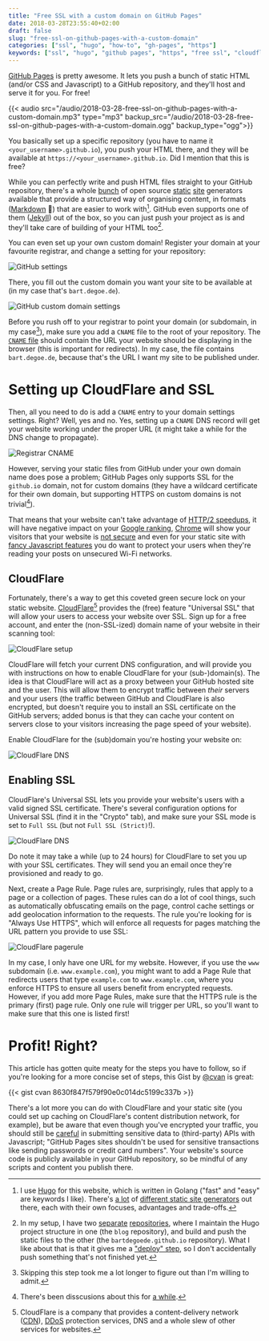 ```yaml
---
title: "Free SSL with a custom domain on GitHub Pages"
date: 2018-03-28T23:55:40+02:00
draft: false
slug: "free-ssl-on-github-pages-with-a-custom-domain"
categories: ["ssl", "hugo", "how-to", "gh-pages", "https"]
keywords: ["ssl", "hugo", "github pages", "https", "free ssl", "cloudflare"]
---
```


[GitHub Pages](https://pages.github.com/) is pretty awesome. It lets you push a bunch of static HTML (and/or CSS and Javascript) to a GitHub repository, and they'll host and serve it for you. For free!<!--more-->

{{< audio src="/audio/2018-03-28-free-ssl-on-github-pages-with-a-custom-domain.mp3" type="mp3" backup_src="/audio/2018-03-28-free-ssl-on-github-pages-with-a-custom-domain.ogg" backup_type="ogg">}}

You basically set up a specific repository (you have to name it `<your_username>.github.io`), you push your HTML there, and they will be available at `https://<your_username>.github.io`. Did I mention that this is free?

While you can perfectly write and push HTML files straight to your GitHub repository, there's a whole [bunch](https://jekyllrb.com/docs/home/) of open source [static](https://gohugo.io/) [site](https://hyde.github.io/) generators available that provide a structured way of organising content, in formats ([Markdown](https://daringfireball.net/projects/markdown/) 🙌) that are easier to work with[^staticsitegenerators]. GitHub even supports one of them ([Jekyll](https://github.com/jekyll/jekyll)) out of the box, so you can just push your project as is and they'll take care of building of your HTML too[^jekyllvshugo].

You can even set up your own custom domain! Register your domain at your favourite registrar, and change a setting for your repository:

![GitHub settings](/img/2018-03-28-free-ssl-on-github-pages-with-a-custom-domain/github-repository-settings.png)

There, you fill out the custom domain you want your site to be available at (in my case that's `bart.degoe.de`).

![GitHub custom domain settings](/img/2018-03-28-free-ssl-on-github-pages-with-a-custom-domain/github-pages-settings-custom-domain.png)

Before you rush off to your registrar to point your domain (or subdomain, in my case[^confession]), make sure you add a `CNAME` file to the root of your repository. The [`CNAME` file](https://github.com/bartdegoede/bartdegoede.github.io/blob/master/CNAME) should contain the URL your website should be displaying in the browser (this is important for redirects). In my case, the file contains `bart.degoe.de`, because that's the URL I want my site to be published under.

# Setting up CloudFlare and SSL

Then, all you need to do is add a `CNAME` entry to your domain settings settings. Right? Well, yes and no. Yes, setting up a `CNAME` DNS record will get your website working under the proper URL (it might take a while for the DNS change to propagate).

![Registrar CNAME](/img/2018-03-28-free-ssl-on-github-pages-with-a-custom-domain/registrar-cname.png)

However, serving your static files from GitHub under your own domain name does pose a problem; GitHub Pages only supports SSL for the `github.io` domain, not for custom domains (they have a wildcard certificate for their own domain, but supporting HTTPS on custom domains is not trivial[^opengithubissue]).

That means that your website can't take advantage of [HTTP/2 speedups](https://www.mnot.net/blog/2014/01/04/strengthening_http_a_personal_view), it will have negative impact on your [Google ranking](https://webmasters.googleblog.com/2014/08/https-as-ranking-signal.html), [Chrome](https://developers.google.com/web/updates/2016/10/avoid-not-secure-warn) will show your visitors that your website is [not secure](https://security.googleblog.com/2016/09/moving-towards-more-secure-web.html) and even for your static site with [fancy Javascript features](https://bart.degoe.de/searching-your-hugo-site-with-lunr/) you do want to protect your users when they're reading your posts on unsecured Wi-Fi networks.

## CloudFlare

Fortunately, there's a way to get this coveted green secure lock on your static website. [CloudFlare](https://www.cloudflare.com/)[^cloudflare] provides the (free) feature "Universal SSL" that will allow your users to access your website over SSL. Sign up for a free account, and enter the (non-SSL-ized) domain name of your website in their scanning tool:

![CloudFlare setup](/img/2018-03-28-free-ssl-on-github-pages-with-a-custom-domain/cloudflare.png)

CloudFlare will fetch your current DNS configuration, and will provide you with instructions on how to enable CloudFlare for your (sub-)domain(s). The idea is that CloudFlare will act as a proxy between your GitHub hosted site and the user. This will allow them to encrypt traffic between _their_ servers and your users (the traffic between GitHub and CloudFlare is also encrypted, but doesn't require you to install an SSL certificate on the GitHub servers; added bonus is that they can cache your content on servers close to your visitors increasing the page speed of your website).

Enable CloudFlare for the (sub)domain you're hosting your website on:

![CloudFlare DNS](/img/2018-03-28-free-ssl-on-github-pages-with-a-custom-domain/cloudflare-dns.png)

## Enabling SSL

CloudFlare's Universal SSL lets you provide your website's users with a valid signed SSL certificate. There's several configuration options for Universal SSL (find it in the "Crypto" tab), and make sure your SSL mode is set to `Full SSL` (but not `Full SSL (Strict)`!).

![CloudFlare DNS](/img/2018-03-28-free-ssl-on-github-pages-with-a-custom-domain/cloudflare-ssl.png)

Do note it may take a while (up to 24 hours) for CloudFlare to set you up with your SSL certificates. They will send you an email once they're provisioned and ready to go.

Next, create a Page Rule. Page rules are, surprisingly, rules that apply to a page or a collection of pages. These rules can do a lot of cool things, such as automatically obfuscating emails on the page, control cache settings or add geolocation information to the requests. The rule you're looking for is "Always Use HTTPS", which will enforce all requests for pages matching the URL pattern you provide to use SSL:

![CloudFlare pagerule](/img/2018-03-28-free-ssl-on-github-pages-with-a-custom-domain/cloudflare-pagerule.png)

In my case, I only have one URL for my website. However, if you use the `www` subdomain (i.e. `www.example.com`), you might want to add a Page Rule that redirects users that type `example.com` to `www.example.com`, where you enforce HTTPS to ensure all users benefit from encrypted requests. However, if you add more Page Rules, make sure that the HTTPS rule is the primary (first) page rule. Only one rule will trigger per URL, so you'll want to make sure that this one is listed first!

# Profit! Right?

This article has gotten quite meaty for the steps you have to follow, so if you're looking for a more concise set of steps, this Gist by [@cvan](https://github.com/cvan) is great:

{{< gist cvan 8630f847f579f90e0c014dc5199c337b >}}

There's a lot more you can do with CloudFlare and your static site (you could set up caching on CloudFlare's content distribution network, for example), but be aware that even though you've encrypted your traffic, you should still be [careful](https://help.github.com/articles/what-is-github-pages/) in submitting sensitive data to (third-party) APIs with Javascript; "GitHub Pages sites shouldn't be used for sensitive transactions like sending passwords or credit card numbers". Your website's source code is publicly available in your GitHub repository, so be mindful of any scripts and content you publish there.

[^staticsitegenerators]: I use [Hugo](https://gohugo.io) for this website, which is written in Golang ("fast" and "easy" are keywords I like). There's [a lot](https://www.staticgen.com/) of [different static site generators](https://myles.github.io/awesome-static-generators/) out there, each with their own focuses, advantages and trade-offs.
[^jekyllvshugo]: In my setup, I have two [separate](https://github.com/bartdegoede/blog) [repositories](https://github.com/bartdegoede/bartdegoede.github.io), where I maintain the Hugo project structure in one (the `blog` repository), and build and push the static files to the other (the `bartdegoede.github.io` repository). What I like about that is that it gives me a ["deploy" step](https://github.com/bartdegoede/blog/blob/master/deploy.sh), so I don't accidentally push something that's not finished yet.
[^confession]: Skipping this step took me a lot longer to figure out than I'm willing to admit.
[^opengithubissue]: There's been disscusions about this for [a while](https://github.com/isaacs/github/issues/156).
[^cloudflare]: CloudFlare is a company that provides a content-delivery network ([CDN](https://en.wikipedia.org/wiki/Content_delivery_network)), [DDoS](https://en.wikipedia.org/wiki/Denial-of-service_attack#Distributed_attack) protection services, DNS and a whole slew of other services for websites.
